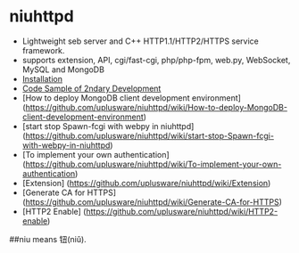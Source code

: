 # niuhttpd
* Lightweight seb server and C++ HTTP1.1/HTTP2/HTTPS service framework.
* supports extension, API, cgi/fast-cgi, php/php-fpm, web.py, WebSocket, MySQL and MongoDB
* [Installation](https://github.com/uplusware/niuhttpd/wiki/Installation)
* [Code Sample of 2ndary Development](https://github.com/uplusware/niuhttpd/wiki/Code-Sample-of-2ndary-Development)
* [How to deploy MongoDB client development environment] (https://github.com/uplusware/niuhttpd/wiki/How-to-deploy-MongoDB-client-development-environment)
* [start stop Spawn-fcgi with webpy in niuhttpd] (https://github.com/uplusware/niuhttpd/wiki/start-stop-Spawn-fcgi-with-webpy-in-niuhttpd)
* [To implement your own authentication] (https://github.com/uplusware/niuhttpd/wiki/To-implement-your-own-authentication)
* [Extension] (https://github.com/uplusware/niuhttpd/wiki/Extension)
* [Generate CA for HTTPS] (https://github.com/uplusware/niuhttpd/wiki/Generate-CA-for-HTTPS)
* [HTTP2 Enable] (https://github.com/uplusware/niuhttpd/wiki/HTTP2-enable)

##niu means 钮(niǔ).
